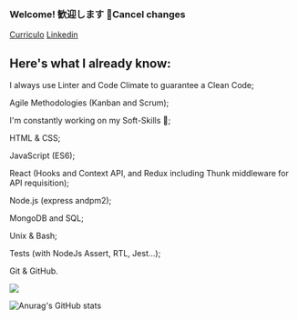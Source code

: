 ### Welcome! 歓迎します 👋Cancel changes

[Curriculo](https://gitconnected.com/matheusjkl1)
[Linkedin](https://www.linkedin.com/in/matheusmendes16/)

## Here's what I already know:
I always use Linter and Code Climate to guarantee a Clean Code;

Agile Methodologies (Kanban and Scrum);

I'm constantly working on my Soft-Skills 🙂;

HTML & CSS;

JavaScript (ES6);

React (Hooks and Context API, and Redux including Thunk middleware for API requisition);

Node.js (express andpm2);

MongoDB and SQL;

Unix & Bash;

Tests (with NodeJs Assert, RTL, Jest...);

Git & GitHub.


![](https://github-readme-stats.vercel.app/api/top-langs/?username=matheusjkl1&theme=dark&layout=compact)

![Anurag's GitHub stats](https://github-readme-stats.vercel.app/api?username=matheusjkl1&show_icons=true&theme=dark)



